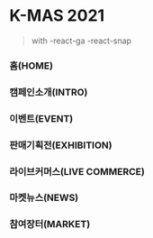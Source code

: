 # K-MAS 2021

> with
> -react-ga
> -react-snap

### 홈(HOME)

### 캠페인소개(INTRO)

### 이벤트(EVENT)

### 판매기획전(EXHIBITION)

### 라이브커머스(LIVE COMMERCE)

### 마켓뉴스(NEWS)

### 참여장터(MARKET)
